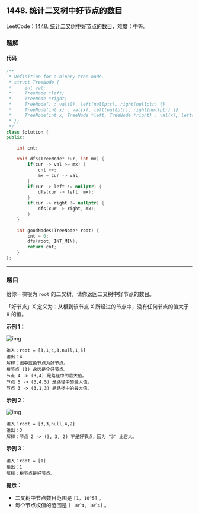 ## 1448. 统计二叉树中好节点的数目

LeetCode：[1448. 统计二叉树中好节点的数目](https://leetcode.cn/problems/count-good-nodes-in-binary-tree/)，难度：中等。

### 题解

#### 代码

```c++
/**
 * Definition for a binary tree node.
 * struct TreeNode {
 *     int val;
 *     TreeNode *left;
 *     TreeNode *right;
 *     TreeNode() : val(0), left(nullptr), right(nullptr) {}
 *     TreeNode(int x) : val(x), left(nullptr), right(nullptr) {}
 *     TreeNode(int x, TreeNode *left, TreeNode *right) : val(x), left(left), right(right) {}
 * };
 */
class Solution {
public:

    int cnt;

    void dfs(TreeNode* cur, int mx) {
        if(cur -> val >= mx) {
            cnt ++;
            mx = cur -> val;
        }
        if(cur -> left != nullptr) {
            dfs(cur -> left, mx);
        }
        if(cur -> right != nullptr) {
            dfs(cur -> right, mx);
        }
    }

    int goodNodes(TreeNode* root) {
        cnt = 0;
        dfs(root, INT_MIN);
        return cnt;
    }
};
```



---



### 题目

给你一棵根为 `root` 的二叉树，请你返回二叉树中好节点的数目。

「好节点」X 定义为：从根到该节点 X 所经过的节点中，没有任何节点的值大于 X 的值。

 

**示例 1：**

![img](https://gitee.com/xwl66/leetcode/raw/master/image/1448-test_sample_1.png)

```
输入：root = [3,1,4,3,null,1,5]
输出：4
解释：图中蓝色节点为好节点。
根节点 (3) 永远是个好节点。
节点 4 -> (3,4) 是路径中的最大值。
节点 5 -> (3,4,5) 是路径中的最大值。
节点 3 -> (3,1,3) 是路径中的最大值。
```

**示例 2：**

![img](https://gitee.com/xwl66/leetcode/raw/master/image/1448-test_sample_2.png)

```
输入：root = [3,3,null,4,2]
输出：3
解释：节点 2 -> (3, 3, 2) 不是好节点，因为 "3" 比它大。
```

**示例 3：**

```
输入：root = [1]
输出：1
解释：根节点是好节点。
```

 

**提示：**

- 二叉树中节点数目范围是 `[1, 10^5]` 。
- 每个节点权值的范围是 `[-10^4, 10^4]` 。


